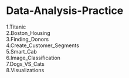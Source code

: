 # Data-Analysis-Practice</br>

1.Titanic</br>
2.Boston_Housing</br>
3.Finding_Donors</br>
4.Create_Customer_Segments</br>
5.Smart_Cab</br>
6.Image_Classification</br>
7.Dogs_VS_Cats</br>
8.Visualizations</br>
